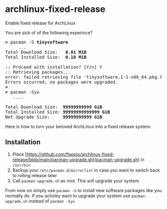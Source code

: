 # archlinux-fixed-release
Enable fixed release for ArchLinux

You are sick of of the following experince? 
<pre>
<b>></b> pacman -S <b>tinysoftware</b>
     ...
Total Download Size:   <b>0.01 MiB</b>
Total Installed Size:  <b>0.10 MiB</b>

:: Proceed with installation? [Y/n] Y
:: Retrieving packages...
error: failed retrieving file 'tinysoftware.1-1-x86_64.pkg.tar.zst' from archlinux.mailtunnel.eu : The requested URL returned error: 404
Errors occurred, no packages were upgraded.
<b>></b>
<b>></b> pacman -Syu
   ....

Total Download Size:  <b>99999999999 GiB</b>
Total Installed Size: <b>99999999999999 GiB</b>
Net Upgrade Size:     <b>99999999999 GiB</b>
</pre>

Here is how to turn your beloved ArchLinux into a fixed release system.

## Installation 

1. Place [https://github.com/flappix/archlinux-fixed-release/blob/main/pacman-upgrade.sh](pacman-upgrade.sh) in ```/usr/bin```
2. Backup your ```/etc/pacman.d/mirrorlist``` in case you want to switch back to rolling release later
3. Call ```pacman-upgrade.sh``` as root. This will upgrade your system.

From now on simply use ```pacman -S``` to install new software packages like you normally do. If you activley want to upgrade your system use ```pacman-upgrade.sh``` instead of ```pacman -Syu```
